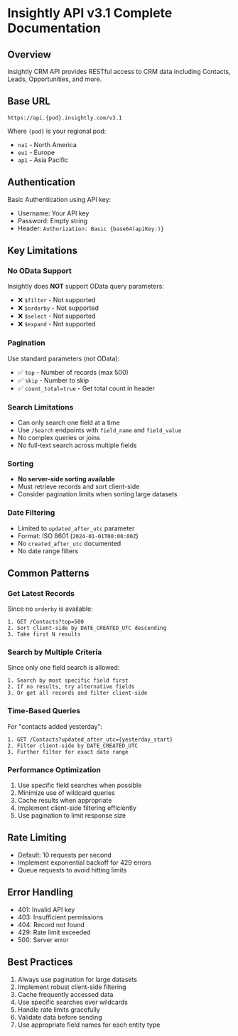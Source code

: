 # Insightly API v3.1 Complete Documentation

## Overview
Insightly CRM API provides RESTful access to CRM data including Contacts, Leads, Opportunities, and more.

## Base URL
```
https://api.{pod}.insightly.com/v3.1
```

Where `{pod}` is your regional pod:
- `na1` - North America
- `eu1` - Europe  
- `ap1` - Asia Pacific

## Authentication
Basic Authentication using API key:
- Username: Your API key
- Password: Empty string
- Header: `Authorization: Basic {base64(apiKey:)}`

## Key Limitations

### No OData Support
Insightly does **NOT** support OData query parameters:
- ❌ `$filter` - Not supported
- ❌ `$orderby` - Not supported  
- ❌ `$select` - Not supported
- ❌ `$expand` - Not supported

### Pagination
Use standard parameters (not OData):
- ✅ `top` - Number of records (max 500)
- ✅ `skip` - Number to skip
- ✅ `count_total=true` - Get total count in header

### Search Limitations
- Can only search one field at a time
- Use `/Search` endpoints with `field_name` and `field_value`
- No complex queries or joins
- No full-text search across multiple fields

### Sorting
- **No server-side sorting available**
- Must retrieve records and sort client-side
- Consider pagination limits when sorting large datasets

### Date Filtering
- Limited to `updated_after_utc` parameter
- Format: ISO 8601 (`2024-01-01T00:00:00Z`)
- No `created_after_utc` documented
- No date range filters

## Common Patterns

### Get Latest Records
Since no `orderby` is available:
```
1. GET /Contacts?top=500
2. Sort client-side by DATE_CREATED_UTC descending
3. Take first N results
```

### Search by Multiple Criteria
Since only one field search is allowed:
```
1. Search by most specific field first
2. If no results, try alternative fields
3. Or get all records and filter client-side
```

### Time-Based Queries
For "contacts added yesterday":
```
1. GET /Contacts?updated_after_utc={yesterday_start}
2. Filter client-side by DATE_CREATED_UTC
3. Further filter for exact date range
```

### Performance Optimization
1. Use specific field searches when possible
2. Minimize use of wildcard queries
3. Cache results when appropriate
4. Implement client-side filtering efficiently
5. Use pagination to limit response size

## Rate Limiting
- Default: 10 requests per second
- Implement exponential backoff for 429 errors
- Queue requests to avoid hitting limits

## Error Handling
- 401: Invalid API key
- 403: Insufficient permissions
- 404: Record not found
- 429: Rate limit exceeded
- 500: Server error

## Best Practices
1. Always use pagination for large datasets
2. Implement robust client-side filtering
3. Cache frequently accessed data
4. Use specific searches over wildcards
5. Handle rate limits gracefully
6. Validate data before sending
7. Use appropriate field names for each entity type
